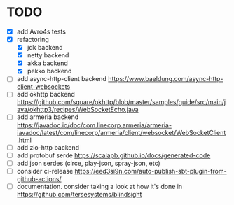 # TODO
- [x] add Avro4s tests
- [x] refactoring
  - [x] jdk backend
  - [x] netty backend
  - [x] akka backend
  - [x] pekko backend
- [ ] add async-http-client backend https://www.baeldung.com/async-http-client-websockets
- [ ] add okhttp backend https://github.com/square/okhttp/blob/master/samples/guide/src/main/java/okhttp3/recipes/WebSocketEcho.java
- [ ] add armeria backend https://javadoc.io/doc/com.linecorp.armeria/armeria-javadoc/latest/com/linecorp/armeria/client/websocket/WebSocketClient.html
- [ ] add zio-http backend
- [ ] add protobuf serde https://scalapb.github.io/docs/generated-code
- [ ] add json serdes (circe, play-json, spray-json, etc)
- [ ] consider ci-release https://eed3si9n.com/auto-publish-sbt-plugin-from-github-actions/
- [ ] documentation. consider taking a look at how it's done in https://github.com/tersesystems/blindsight